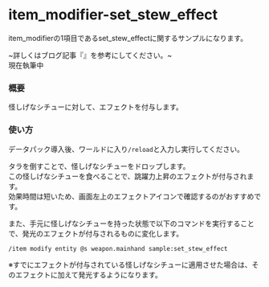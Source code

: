 # item_modifier-set_stew_effect
item_modifierの1項目であるset_stew_effectに関するサンプルになります。

~詳しくはブログ記事『[]()』を参考にしてください。~<br>
現在執筆中

<h3>概要</h3>
怪しげなシチューに対して、エフェクトを付与します。

<h3>使い方</h3>

データパック導入後、ワールドに入り```/reload```と入力し実行してください。

タラを倒すことで、怪しげなシチューをドロップします。<br>
この怪しげなシチューを食べることで、跳躍力上昇のエフェクトが付与されます。<br>
効果時間は短いため、画面左上のエフェクトアイコンで確認するのがおすすめです。

また、手元に怪しげなシチューを持った状態で以下のコマンドを実行することで、発光のエフェクトが付与されるものに変化します。

```copy
/item modify entity @s weapon.mainhand sample:set_stew_effect
```

※すでにエフェクトが付与されている怪しげなシチューに適用させた場合は、そのエフェクトに加えて発光するようになります。
